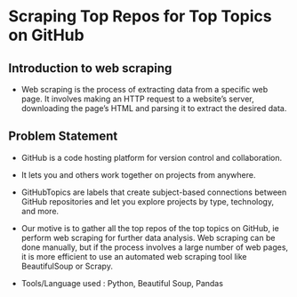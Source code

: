 # Scraping Top Repos for Top Topics on GitHub
## Introduction to web scraping
- Web scraping is the process of extracting data from a specific web page. It involves making an HTTP request to a website’s server, downloading the page’s HTML and parsing it to extract the desired data.

## Problem Statement
- GitHub is a code hosting platform for version control and collaboration. 
- It lets you and others work together on projects from anywhere. 
- GitHubTopics are labels that create subject-based connections between GitHub repositories and let you explore projects by type, technology, and more.

- Our motive is to gather all the top repos of the top topics on GitHub, ie perform web scraping for further data analysis. Web scraping can be done manually, but if the process involves a large number of web pages, it is more efficient to use an automated web scraping tool like BeautifulSoup or Scrapy.

- Tools/Language used : Python, Beautiful Soup, Pandas
